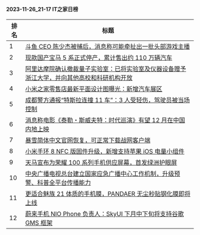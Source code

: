 #### 2023-11-26_21-17  IT之家日榜

| 排名 | 标题|
| --- | ---|
| 1 | [斗鱼 CEO 陈少杰被捕后，消息称可能牵扯出一批头部游戏主播](https://www.ithome.com/0/735/073.htm) |
| 2 | [现款国产宝马 5 系正式停产，累计售出约 110 万辆汽车](https://www.ithome.com/0/735/097.htm) |
| 3 | [阿里达摩院确认撤裁量子实验室：已将实验室及仪器设备赠予浙江大学，并向其他高校和科研机构开放](https://www.ithome.com/0/735/088.htm) |
| 4 | [小米之家零售店最新平面设计图曝光：新增汽车展区](https://www.ithome.com/0/735/132.htm) |
| 5 | [成都警方通报“特斯拉连撞 11 车”：3 人受轻伤，驾驶员被当场控制](https://www.ithome.com/0/735/102.htm) |
| 6 | [消息称电影《泰勒・斯威夫特：时代巡演》有望 12 月在中国内地上映](https://www.ithome.com/0/735/049.htm) |
| 7 | [暴雪简体中文官网恢复，可正常下载战网客户端](https://www.ithome.com/0/735/124.htm) |
| 8 | [小米手环 8 NFC 版固件升级，新增支持苹果 iOS 电量小组件](https://www.ithome.com/0/735/066.htm) |
| 9 | [天马宣布为荣耀 100 系列手机供应屏幕，首发绿洲护眼屏](https://www.ithome.com/0/735/056.htm) |
| 10 | [中央广播电视总台建立国家应急广播中心工作机制，升级预警、科普全平台传播能力](https://www.ithome.com/0/735/052.htm) |
| 11 | [更适合魅族 21 体质的手机膜，PANDAER 无尘秒贴钢化膜即将上线](https://www.ithome.com/0/735/053.htm) |
| 12 | [蔚来手机 NIO Phone 负责人：SkyUI 下月中下旬将支持谷歌 GMS 框架](https://www.ithome.com/0/735/043.htm) |
